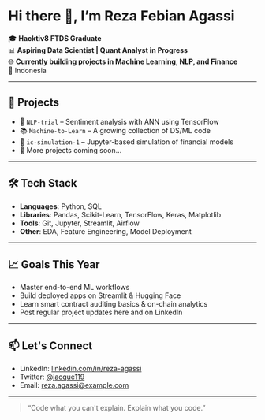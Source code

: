 # Hi there 👋, I’m Reza Febian Agassi

🎓 **Hacktiv8 FTDS Graduate**  
📊 **Aspiring Data Scientist | Quant Analyst in Progress**  
🌐 **Currently building projects in Machine Learning, NLP, and Finance**  
📍 Indonesia

---

## 🚀 Projects
- 🧠 `NLP-trial` – Sentiment analysis with ANN using TensorFlow  
- 📚 `Machine-to-Learn` – A growing collection of DS/ML code  
- 🔢 `ic-simulation-1` – Jupyter-based simulation of financial models  
- 🧪 More projects coming soon...

---

## 🛠️ Tech Stack
- **Languages**: Python, SQL  
- **Libraries**: Pandas, Scikit-Learn, TensorFlow, Keras, Matplotlib  
- **Tools**: Git, Jupyter, Streamlit, Airflow  
- **Other**: EDA, Feature Engineering, Model Deployment  

---

## 📈 Goals This Year
- Master end-to-end ML workflows  
- Build deployed apps on Streamlit & Hugging Face  
- Learn smart contract auditing basics & on-chain analytics  
- Post regular project updates here and on LinkedIn

---

## 📫 Let's Connect
- LinkedIn: [linkedin.com/in/reza-agassi](https://www.linkedin.com/in/reza-agassi)
- Twitter: [@jacque119](https://twitter.com/jacque119)
- Email: reza.agassi@example.com

---

> “Code what you can't explain. Explain what you code.”  

